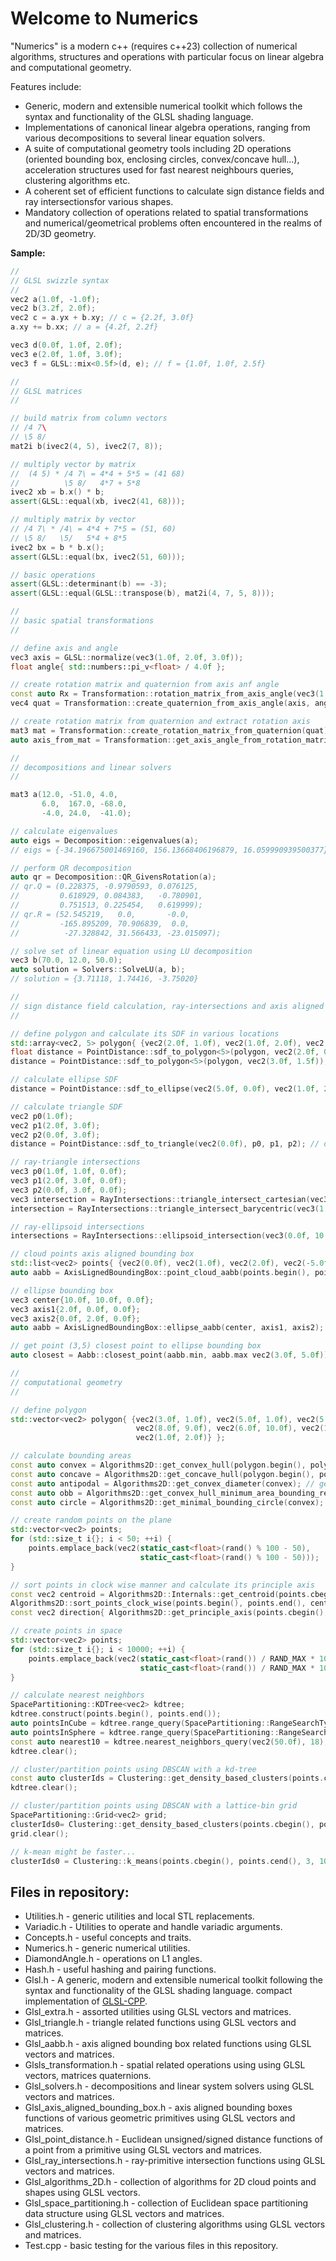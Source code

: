 
# Welcome to Numerics
"Numerics" is a modern c++ (requires c++23) collection of numerical algorithms, structures and operations with particular focus on linear algebra and computational geometry.

Features include:
+ Generic, modern and extensible numerical toolkit which follows the syntax and functionality of the GLSL shading language.
+ Implementations of canonical linear algebra operations, ranging from various decompositions to several linear equation solvers.
+ A suite of computational geometry tools including 2D operations (oriented bounding box, enclosing circles, convex/concave hull...), acceleration structures used for fast nearest neighbours queries, clustering algorithms etc.
+ A coherent set of efficient functions to calculate sign distance fields and ray intersectionsfor various shapes.
+ Mandatory collection of operations related to spatial transformations and numerical/geometrical problems often encountered in the realms of 2D/3D geometry.

**Sample:**
```cpp
//
// GLSL swizzle syntax
//
vec2 a(1.0f, -1.0f);
vec2 b(3.2f, 2.0f);
vec2 c = a.yx + b.xy; // c = {2.2f, 3.0f}
a.xy += b.xx; // a = {4.2f, 2.2f}

vec3 d(0.0f, 1.0f, 2.0f);
vec3 e(2.0f, 1.0f, 3.0f);
vec3 f = GLSL::mix<0.5f>(d, e); // f = {1.0f, 1.0f, 2.5f}

//
// GLSL matrices
//

// build matrix from column vectors
// /4 7\
// \5 8/
mat2i b(ivec2(4, 5), ivec2(7, 8));

// multiply vector by matrix
//  (4 5) * /4 7\ = 4*4 + 5*5 = (41 68)
//          \5 8/   4*7 + 5*8
ivec2 xb = b.x() * b;
assert(GLSL::equal(xb, ivec2(41, 68)));

// multiply matrix by vector
// /4 7\ * /4\ = 4*4 + 7*5 = (51, 60)
// \5 8/   \5/   5*4 + 8*5
ivec2 bx = b * b.x();
assert(GLSL::equal(bx, ivec2(51, 60)));

// basic operations
assert(GLSL::determinant(b) == -3);
assert(GLSL::equal(GLSL::transpose(b), mat2i(4, 7, 5, 8)));

//
// basic spatial transformations
//

// define axis and angle
vec3 axis = GLSL::normalize(vec3(1.0f, 2.0f, 3.0f));
float angle{ std::numbers::pi_v<float> / 4.0f };

// create rotation matrix and quaternion from axis anf angle
const auto Rx = Transformation::rotation_matrix_from_axis_angle(vec3(1.0f, 0.0f, 0.0f), std::numbers::pi_v<float> / 2.0f);
vec4 quat = Transformation::create_quaternion_from_axis_angle(axis, angle);

// create rotation matrix from quaternion and extract rotation axis
mat3 mat = Transformation::create_rotation_matrix_from_quaternion(quat);
auto axis_from_mat = Transformation::get_axis_angle_from_rotation_matrix(mat);

//
// decompositions and linear solvers
//

mat3 a(12.0, -51.0, 4.0,
       6.0,  167.0, -68.0,
       -4.0, 24.0,  -41.0);

// calculate eigenvalues
auto eigs = Decomposition::eigenvalues(a);
// eigs = {-34.196675001469160, 156.13668406196879, 16.059990939500377}

// perform QR decomposition
auto qr = Decomposition::QR_GivensRotation(a);
// qr.Q = (0.228375, -0.9790593, 0.076125,
//         0.618929, 0.084383,   -0.780901,
//         0.751513, 0.225454,   0.619999);
// qr.R = (52.545219,   0.0,       -0.0,
//         -165.895209, 70.906839,  0.0,
//          -27.328842, 31.566433, -23.015097);

// solve set of linear equation using LU decomposition
vec3 b(70.0, 12.0, 50.0);
auto solution = Solvers::SolveLU(a, b);
// solution = {3.71118, 1.74416, -3.75020}

//
// sign distance field calculation, ray-intersections and axis aligned bounding boxes
//

// define polygon and calculate its SDF in various locations
std::array<vec2, 5> polygon{ {vec2(2.0f, 1.0f), vec2(1.0f, 2.0f), vec2(3.0f, 4.0f), vec2(5.0f, 5.0f), vec2(5.0f, 1.0f) }};
float distance = PointDistance::sdf_to_polygon<5>(polygon, vec2(2.0f, 0.0f)); // distance = 1
distance = PointDistance::sdf_to_polygon<5>(polygon, vec2(3.0f, 1.5f)); // distance = -0.5

// calculate ellipse SDF
distance = PointDistance::sdf_to_ellipse(vec2(5.0f, 0.0f), vec2(1.0f, 2.0f)); // distance = -4

// calculate triangle SDF
vec2 p0(1.0f);
vec2 p1(2.0f, 3.0f);
vec2 p2(0.0f, 3.0f);
distance = PointDistance::sdf_to_triangle(vec2(0.0f), p0, p1, p2); // distance = STD::sqrt(2)

// ray-triangle intersections
vec3 p0(1.0f, 1.0f, 0.0f);
vec3 p1(2.0f, 3.0f, 0.0f);
vec3 p2(0.0f, 3.0f, 0.0f);
vec3 intersection = RayIntersections::triangle_intersect_cartesian(vec3(0.0f), GLSL::normalize(p0), p0, p1, p2); // intersection = vec3(-1.0f)
intersection = RayIntersections::triangle_intersect_barycentric(vec3(1.0f, 2.0f, 3.0f), vec3(0.0f, 0.0f, -1.0f), p0, p1, p2); // intersection = vec3(3.0f, 0.25f, 0.25f)))

// ray-ellipsoid intersections
intersections = RayIntersections::ellipsoid_intersection(vec3(0.0f, 10.0f, 0.0f), vec3(0.0f, -1.0f, 0.0f), vec3(1.0f, 2.0f, 3.0f)); // intersection = vec2(8.0f, 12.0f)

// cloud points axis aligned bounding box
std::list<vec2> points{ {vec2(0.0f), vec2(1.0f), vec2(2.0f), vec2(-5.0f), vec2(10.0f), vec2(-17.0f, -3.0f)} };
auto aabb = AxisLignedBoundingBox::point_cloud_aabb(points.begin(), points.end());

// ellipse bounding box
vec3 center{10.0f, 10.0f, 0.0f};
vec3 axis1{2.0f, 0.0f, 0.0f};
vec3 axis2{0.0f, 2.0f, 0.0f};
auto aabb = AxisLignedBoundingBox::ellipse_aabb(center, axis1, axis2);

// get point (3,5) closest point to ellipse bounding box
auto closest = Aabb::closest_point(aabb.min, aabb.max vec2(3.0f, 5.0f));

//
// computational geometry
//

// define polygon
std::vector<vec2> polygon{ {vec2(3.0f, 1.0f), vec2(5.0f, 1.0f), vec2(5.0f, 4.0f), vec2(4.0f, 6.0f), vec2(7.0f, 7.0f ), vec2(10.0f, 7.0f), vec2(10.0f, 9.0f),
                            vec2(8.0f, 9.0f), vec2(6.0f, 10.0f), vec2(1.0f, 10.0f), vec2(1.0f, 8.0f), vec2(2.0f, 8.0f), vec2(2.0f, 6.0f), vec2(1.0f, 6.0f),
                            vec2(1.0f, 2.0f)} };

// calculate bounding areas
const auto convex = Algorithms2D::get_convex_hull(polygon.begin(), polygon.end()); // get polygon convex hull
const auto concave = Algorithms2D::get_concave_hull(polygon.begin(), polygon.end(), 0.3f); // get polygon concave hull
const auto antipodal = Algorithms2D::get_convex_diameter(convex); // get polygon convex hull diameter
const auto obb = Algorithms2D::get_convex_hull_minimum_area_bounding_rectangle(convex); // get polygon minimal area boundingbox
const auto circle = Algorithms2D::get_minimal_bounding_circle(convex); // get polygon minimal bounding circle

// create random points on the plane
std::vector<vec2> points;
for (std::size_t i{}; i < 50; ++i) {
    points.emplace_back(vec2(static_cast<float>(rand() % 100 - 50),
                             static_cast<float>(rand() % 100 - 50)));
}

// sort points in clock wise manner and calculate its principle axis
const vec2 centroid = Algorithms2D::Internals::get_centroid(points.cbegin(), points.cend());
Algorithms2D::sort_points_clock_wise(points.begin(), points.end(), centroid);
const vec2 direction{ Algorithms2D::get_principle_axis(points.cbegin(), points.cend()) };

// create points in space
std::vector<vec2> points;
for (std::size_t i{}; i < 10000; ++i) {
    points.emplace_back(vec2(static_cast<float>(rand()) / RAND_MAX * 100.0f,
                             static_cast<float>(rand()) / RAND_MAX * 100.0f));
}

// calculate nearest neighbors
SpacePartitioning::KDTree<vec2> kdtree;
kdtree.construct(points.begin(), points.end());
auto pointsInCube = kdtree.range_query(SpacePartitioning::RangeSearchType::Manhattan, vec2(50.0f), 5.0f); // nearest neighbours in cube
auto pointsInSphere = kdtree.range_query(SpacePartitioning::RangeSearchType::Radius, vec2(50.0f), 5.0f); // nearest neighbours in sphere
const auto nearest10 = kdtree.nearest_neighbors_query(vec2(50.0f), 18); // get 19 nearest neighbors ot point at (50, 50)
kdtree.clear();

// cluster/partition points using DBSCAN with a kd-tree
const auto clusterIds = Clustering::get_density_based_clusters(points.cbegin(), points.cend(), kdtree, 1.0f, 10);
kdtree.clear();

// cluster/partition points using DBSCAN with a lattice-bin grid
SpacePartitioning::Grid<vec2> grid;
clusterIds0= Clustering::get_density_based_clusters(points.cbegin(), points.cend(), grid, 1.0f, 10);
grid.clear();

// k-mean might be faster...
clusterIds0 = Clustering::k_means(points.cbegin(), points.cend(), 3, 10, 0.01f);
```

## Files in repository:
+ Utilities.h - generic utilities and local STL replacements.
+ Variadic.h - Utilities to operate and handle variadic arguments.
+ Concepts.h - useful concepts and traits.
+ Numerics.h - generic numerical utilities.
+ DiamondAngle.h - operations on L1 angles.
+ Hash.h - useful hashing and pairing functions.
+ Glsl.h - A generic, modern and extensible numerical toolkit following the syntax and functionality of the GLSL shading language. compact implementation of [GLSL-CPP](https://github.com/DanIsraelMalta/GLSL-CPP).
+ Glsl_extra.h - assorted utilities using GLSL vectors and matrices.
+ Glsl_triangle.h - triangle related functions using GLSL vectors and matrices.
+ Glsl_aabb.h - axis aligned bounding box related functions using GLSL vectors and matrices.
+ Glsls_transformation.h - spatial related operations using using GLSL vectors, matrices quaternions.
+ Glsl_solvers.h - decompositions and linear system solvers using GLSL vectors and matrices.
+ Glsl_axis_aligned_bounding_box.h - axis aligned bounding boxes functions of various geometric primitives using GLSL vectors and matrices.
+ Glsl_point_distance.h - Euclidean unsigned/signed distance functions of a point from a primitive using GLSL vectors and matrices.
+ Glsl_ray_intersections.h - ray-primitive intersection functions using GLSL vectors and matrices.
+ Glsl_algorithms_2D.h - collection of algorithms for 2D cloud points and shapes using GLSL vectors.
+ Glsl_space_partitioning.h - collection of Euclidean space partitioning data structure using GLSL vectors and matrices.
+ Glsl_clustering.h - collection of clustering algorithms using GLSL vectors and matrices.
+ Test.cpp - basic testing for the various files in this repository.
